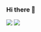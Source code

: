 ### Hi there 👋
 <img src="https://img.shields.io/badge/Java-6DB33F?style=flat&logo=Java&logoColor=white"/> <img src="https://img.shields.io/badge/Spring-6DB33F?style=flat&logo=Spring&logoColor=white"/>
<!--
**BeenRepo/BeenRepo** is a ✨ _special_ ✨ repository because its `README.md` (this file) appears on your GitHub profile.

Here are some ideas to get you started:

- 🔭 I’m currently working on ...
- 🌱 I’m currently learning ...
- 👯 I’m looking to collaborate on ...
- 🤔 I’m looking for help with ...
- 💬 Ask me about ...
- 📫 How to reach me: ...
- 😄 Pronouns: ...
- ⚡ Fun fact: ...
-->
